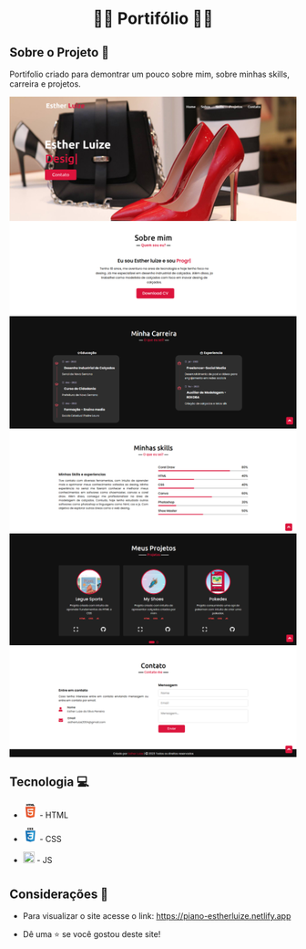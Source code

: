 <h1 align="center"> 👩‍🎨 Portifólio 👩‍🎨</h1>

## Sobre o Projeto 🚀
Portifolio criado para demontrar um pouco sobre mim, sobre minhas skills, carreira e projetos.

<img src = "images/banner1.png" align="center"/>
<img src = "images/banner2.png" align="center"/>
<img src = "images/banner3.png" align="center"/>
<img src = "images/banner4.png" align="center"/>
<img src = "images/banner5.png" align="center"/>
<img src = "images/banner6.png" align="center"/>


## Tecnologia 💻
- <img src="https://raw.githubusercontent.com/devicons/devicon/master/icons/html5/html5-original-wordmark.svg" width="25" height="25" /> - HTML

- <img src="https://raw.githubusercontent.com/devicons/devicon/master/icons/css3/css3-original-wordmark.svg" width="25" height="25"/> - CSS

- <img src="https://cdn.jsdelivr.net/gh/devicons/devicon/icons/javascript/javascript-original.svg" width="20" height="20"/> - JS

#
## Considerações 🚧

- Para visualizar o site acesse o link: https://piano-estherluize.netlify.app
 
- Dê uma ⭐ se você gostou deste site!
